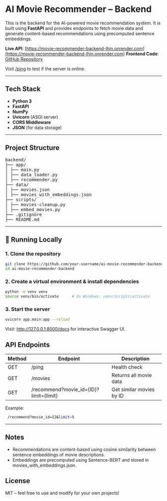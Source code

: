 # AI Movie Recommender – Backend

This is the backend for the AI-powered movie recommendation system. It is built using **FastAPI** and provides endpoints to fetch movie data and generate content-based recommendations using precomputed sentence embeddings.

**Live API**: [https://movie-recommender-backend-lhjn.onrender.com](https://movie-recommender-backend-lhjn.onrender.com)
**Frontend Code**: [GitHub Repository](https://github.com/Sengiria/movie-recommender-frontend)

Visit [/ping](https://movie-recommender-backend-lhjn.onrender.com/ping) to test if the server is online.

---

## Tech Stack

- **Python 3**
- **FastAPI**
- **NumPy**
- **Uvicorn** (ASGI server)
- **CORS Middleware**
- **JSON** (for data storage)

---

## Project Structure

<pre>backend/
├── app/
│ ├── main.py
│ ├── data_loader.py
│ ├── recommender.py
├── data/
│ ├── movies.json
│ ├── movies_with_embeddings.json
├── scripts/
│ ├── movies-cleanup.py
│ ├── embed_movies.py
├── .gitignore
├── README.md
</pre>

---

## 🚀 Running Locally

### 1. Clone the repository

```bash
git clone https://github.com/your-username/ai-movie-recommender-backend.git
cd ai-movie-recommender-backend
```

### 2. Create a virtual environment & install dependencies

```bash
python -m venv venv
source venv/bin/activate      # On Windows: venv\Scripts\activate
```

### 3.  Start the server

```bash
uvicorn app.main:app --reload
```

Visit: http://127.0.0.1:8000/docs for interactive Swagger UI.

## API Endpoints

| Method    | Endpoint | Description |
| -------- | ------- | ------- |
| GET  | /ping    | Health check |
| GET | /movies     | Returns all movie data |
| GET    | /recommend?movie_id={ID}?limit={limit}    | Get similar movies by ID |

Example:

```bash
 /recommend?movie_id=12&limit=5
```

---

## Notes

- Recommendations are content-based using cosine similarity between sentence embeddings of movie descriptions.
- Embeddings are precomputed using Sentence-BERT and stored in movies_with_embeddings.json.

## License
MIT – feel free to use and modify for your own projects!